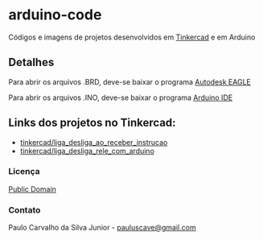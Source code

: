 # arduino-code

Códigos e imagens de projetos desenvolvidos em [Tinkercad](https://www.tinkercad.com/) e em Arduino

## Detalhes

Para abrir os arquivos .BRD, deve-se baixar o programa [Autodesk EAGLE](https://www.autodesk.com/products/eagle/free-download)

Para abrir os arquivos .INO, deve-se baixar o programa [Arduino IDE](https://www.arduino.cc/en/software)

## Links dos projetos no Tinkercad:
- [tinkercad/liga_desliga_ao_receber_instrucao](https://www.tinkercad.com/things/blQW9VkExXI)
- [tinkercad/liga_desliga_rele_com_arduino](https://www.tinkercad.com/things/1UVQk1s8szE)

### Licença

[Public Domain](https://creativecommons.org/share-your-work/public-domain)


### Contato

Paulo Carvalho da Silva Junior - pauluscave@gmail.com
